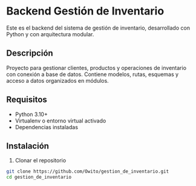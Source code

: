 # Backend Gestión de Inventario

Este es el backend del sistema de gestión de inventario, desarrollado con Python y con arquitectura modular.

## Descripción

Proyecto para gestionar clientes, productos y operaciones de inventario con conexión a base de datos. Contiene modelos, rutas, esquemas y acceso a datos organizados en módulos.

## Requisitos

- Python 3.10+
- Virtualenv o entorno virtual activado
- Dependencias instaladas

## Instalación

1. Clonar el repositorio

```bash
git clone https://github.com/Owito/gestion_de_inventario.git
cd gestion_de_inventario
